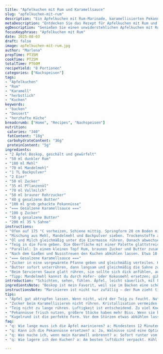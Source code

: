 ```yaml
---
title: "Apfelkuchen mit Rum und Karamellsauce"
slug: "apfelkuchen-mit-rum"
description: "Ein Apfelkuchen mit Rum-Marinade, karamellisierten Pekannüssen und einer intensiven gesalzenen Karamellsauce. Anders als üblich werden statt Cortland Boskop-Äpfel verwendet; dazu wird das Mehl teils durch Mandelmehl ersetzt für mehr Biss. Die Zubereitung folgt klaren sinnlichen Zeichen anstatt starrer Zeiten. Rund 8 Portionen, klassische französische Tarte auf rustikalem Niveau. Kontrapunkt zur Süße durch Butter mit Meersalz und kräftigen Rumnoten. Nicht nur Backen, sondern beobachten, riechen, fühlen, hören. Die Sauce ist samtig, überwacht am Farbwechsel des Zuckers. Perfekt für kühle Nachmittage, mit Kaffeeduft im Raum."
metaDescription: "Entdecken Sie das Rezept für Apfelkuchen mit Rum und Karamellsauce – ein Erlebnis aus Aromen und Texturen, perfekt für kühle Nachmittage."
ogDescription: "Genießen Sie einen unwiderstehlichen Apfelkuchen mit Rum und gesalzener Karamellsauce – ein Genuss für alle Sinne, ideal für laue Nachmittage."
focusKeyphrase: "Apfelkuchen mit Rum"
date: 2025-08-03
draft: false
image: apfelkuchen-mit-rum.jpg
author: "Marlena"
prepTime: PT35M
cookTime: PT25M
totalTime: PT60M
recipeYield: "8 Portionen"
categories: ["Nachspeisen"]
tags:
- "Apfelkuchen"
- "Rum"
- "Karamell"
- "herbstlich"
- "Kuchen"
keywords:
- "backen"
- "Dessert"
- "herzhafte Küche"
breadcrumb: ["Home", "Recipes", "Nachspeisen"]
nutrition: 
 calories: "340"
 fatContent: "18g"
 carbohydrateContent: "36g"
 proteinContent: "5g"
ingredients:
- "2 Äpfel Boskop, geschält und gewürfelt"
- "50 ml dunkler Rum"
- "180 ml Mehl"
- "70 ml Mandelmehl"
- "1 TL Backpulver"
- "2 Eier"
- "50 ml Zucker"
- "35 ml Pflanzenöl"
- "70 ml Vollmilch"
- "50 ml brauner Rohrzucker"
- "40 g gesalzene Butter"
- "100 ml grob gehackte Pekannüsse"
- "=== Gesalzene Karamellsauce ==="
- "100 g Zucker"
- "50 g gesalzene Butter"
- "200 ml 35 % Sahne"
instructions:
- "Ofen auf 175 °C vorheizen, Schiene mittig. Springform 20 cm Boden mit Backpapier auslegen; Ränder leicht buttern, damit der Kuchen beim Stürzen nicht klebt. Äpfel in den Rum legen, locker umrühren. Warten mindestens 12 Minuten, bis der Alkohol und der Duft ins Fruchtfleisch ziehen. Flüssigkeit auffangen, nicht wegschütten. Die Äpfel dann gut abtropfen lassen; saftige Stücke, aber keine Pfützen im Teig."
- "Mischung aus Mehl, Mandelmehl und Backpulver sieben. Trockenstoffe auflockern, das Mandelmehl gibt ein feines, aber knuspriges Element; empfehle ich statt der üblichen Weizenlastigkeit. Eier und Zucker kräftig schlagen – wichtig: so lange schlagen, bis es hell und luftiger ist, denn die Lockerheit kommt aus dem Volumen nicht aus Backpulver allein."
- "Öl und Milch gleichmäßig unter die Eiermasse rühren. Danach abwechselnd die trockenen Zutaten unterheben, nicht zu lange durcharbeiten, damit es nicht zäh wird. Zum Schluss die Äpfel mit dem Rumsaft (vorsichtig) untermischen, avantgardistischer Twist – der Rum bindet und verfeinert. Ein Teigfluss, der cremig wirkt, aber mit Rauheit durch die Apfelstücke."
- "Teig in die Form geben. Die Oberfläche mit einer Palette glattstreichen; kleine Luftblasen gibts, das ist kein Problem, sogar erwünscht. 22 bis 27 Minuten backen – kein starrer Timer, sondern Farbton des Rands beachten. Wenn die Kruste goldbraun ist, ein Holzstäbchen hineinstechen, sollte sauber rauskommen. Wenn Teig noch klebrig, lieber länger. Die Konsistenz muss federnd, aber nicht feucht sein."
- "Parallel: In einem kleinen Topf Rum, braunen Zucker und Butter zusammen erhitzen. Das Blubbern und Sieden beobachten – es wird sirupartig, kleines Blubbern, nicht kochen wie Hölle. Dann sofort vom Herd nehmen, sonst karamellisiert der Zucker zu hart. Dieser Sirup wird über den warmen Kuchen gegossen und die Pekannüsse darauf verteilt. Die Nüsse aromatisiert das Rumkaramell, knackt, passt wunderbar zur weichen Kruste."
- "Nach dem Gießen und Nussstreuen den Kuchen abkühlen lassen. Etwa 10 Minuten; erst dann vorsichtig aus der Form lösen. Noch besser lauwarm servieren. Hartes Abkühlen macht die Textur trocken, warm bleiben ist das Geheimnis."
- "=== Gesalzene Karamellsauce ==="
- "Zucker in eine vorgewärmte Pfanne geben und gleichmäßig verteilen. Hitze mittel, nicht zu heftig, das Zischen gibt die Hitze an. Keine Rührgeräte verwenden, Zucker schmilzt besser von selbst, sonst kristallisiert er. Sobald die Farbe ein sattes Bernstein hat, sofort vom Feuer nehmen. Vorsicht, das passiert schnell."
- "Butter sofort unterrühren, dann langsam und gleichmäßig die Sahne zugießen – Achtung, es sprudelt und zischt. Wieder auf mittlere Hitze setzen, langsam erhitzen, ständig mit Holzlöffel rühren, bis die Mischung homogen wird und dickflüssig leicht perlt. Nicht kochen, das zerstört die Cremigkeit. 4 bis 6 Minuten stimulation, danach in eine Schüssel umfüllen und kalt stellen."
- "Beim Servieren Sauce glatt rühren, sie sollte sich dick anfühlen, auf dem Kuchen zart fließen. Für wer's mag – ein Hauch Chili oder Zimt in der Sauce sorgt für die Unerwarteten Noten. Guten Appetit!"
- "Tipp: Mandelmehl kannst du durch Hafer- oder Kokosmehl ersetzen; gibt andere Textur, weniger süß. Butter durch eine vegane Alternative machbar, aber Textur ändert sich. Rum weglassen? Dann Apfelsaft oder eine Prise Zimt und Vanilleextrakt nehmen."
introduction: "Schichten, sehen, fühlen. Äpfel, leicht säuerlich, mit kräftigem dunklen Rum gewürzt – das hebt das Aroma. Wer sich auf Zucker verlässt, der verpasst die Nuancen. Ich hab meinen Weg gemacht, statt zäher Pistazien pekannussige Kontraste eingebaut – besser als gedacht. Teig mit Mandelmehl? Knackiger, satter, schon fast nussig zum Apfel. Wenn die Kruste diese goldbraune Farbe hat, riecht es nach Herbst und einer Prise Nostalgie. Besser nicht hetzen, der Kuchen braucht Luft und Zeit. Die Karamellsauce, nicht zu weich, nicht zu fest, ist so ein Theater, wenn du nicht aufpasst, verbrennst du sie. Aber die Sicherheit beim Zucker schmelzen entwickelt sich schnell – man lernt aus verbrannten Versuchen. Sauce kann man vorziehen, abkühlen lassen, das macht das Gussglück später angenehmer. Leute unterschätzen oft das Timing – Kuchen lauwarm, Sauce kalt, da passiert Magie."
ingredientsNote: "Boskop ist mein Favorit, weil sie im Backen eine schöne Säure beibehalten, die dem süßen Karamell und dem Rum entgegenwirkt. Mandelmehl habe ich ursprünglich nur wegen des Bisses genommen, bietet mehr Struktur, ersetzt die sonst eintönige Weizenstärke. Ranch als Ersatz für Pflanzenöl geht notfalls, aber Geschmack verändert sich; lieber ein neutrales Öl nehmen. Brauner Rohrzucker ist unverzichtbar für den intensiven Geschmack, auch bei der Karamellsauce. Gesalzene Butter gibt das gewisse Extra in der Sauce, unterschätze das nicht. Pekannüsse sind interessanter als Walnüsse, weniger bitter und haben dieses angenehme Knacken. Willst du vegane Variante, solltest du auf Backpulver achten, dass wirklich ohne Aluminium ist. Rum unbedingt einfrieren vor Verwendung, da kocht er besser in den Äpfeln ein, gibt mehr Intensität."
instructionsNote: "Marinieren ist nicht nur zufällig – der Rum zieht tief in die Apfelwürfel ein; bei zu kurzer Zeit bleibt das Aroma lauwarm, nicht spannend genug. Achtung: Apfelstücken wirklich gut abtropfen lassen, sonst wird der Kuchenteig nass und kompakt. Eier und Zucker schlagen - Geduld, bis die Masse hell ist - sorgt für Leichtigkeit und macht das Gebäck locker. Kurz vor dem Backen den Teig nicht zu lange rühren, sonst verliert er die Luftblasen. Die Backzeit ist nicht in Stein gemeißelt, eher ein Thema der Farbe und des Stäbchentests. Die karamellisierte Nuss-Schicht macht einen Unterschied; die Nüsse sollten frisch und groß sein, nicht gemahlen. Nach dem Backen Kuchen nicht gleich stürzen, der Teig setzt sich noch etwas, sonst zerbricht er. Für die Karamellsauce ist ständige Aufmerksamkeit Pflicht, rasch reagierende Kochkunst – Zucker wird sekundenschnell schwarz, die Pfanne warm halten, aber nicht zu heiß. Die kalte Karamellsauce ist die perfekte Ergänzung zum warmen Kuchen, bietet Temperatur- und Geschmackswechsel an, essenziell für den Genuss."
tips:
- "Äpfel gut abtropfen lassen. Wenn nicht, wird der Teig zu feucht. Nutze Boskop für die perfekte Balance. Alternativen sind möglich. Achte auf die Zubereitungszeit – Marinieren schafft Aroma."
- "Zucker beim Karamellisieren nicht rühren. Kristallisation vermeiden. Geduld haben. Beobachten und riechen, wenn es bräunlich wird; heiß – aber nicht kochen. Dieser Schritt erfordert Aufmerksamkeit."
- "Teig nicht zu lange rühren. Luftigkeit ist entscheidend. Zu viel Kneten trocknet den Kuchen aus. Wenn die Oberseite goldbraun ist, ist es Zeit, den Kuchen herauszunehmen. Die Konsistenz muss federnd sein."
- "Pekannüsse frisch nutzen, größere Stücke haben mehr Biss. Wenn sie braun werden, dann abnehmen. Vorherige Rösten verstärkt das Aroma. Das Karamell gibt dem Nussgeschmack eine besondere Tiefe."
- "Kugelrund ist die perfekte Form. Vor dem Stürzen etwas abkühlen lassen. Die Textur setz sich noch etwas. Für Karamellsauce: Temperatur muss stimmen. Kalte Sauce auf warmem Kuchen ergänzt den Genuss."
faq:
- "q: Wie lange muss ich die Äpfel marinieren? a: Mindestens 12 Minuten. Aromatische Intensität durch den Rum. Zu kurz? Das wird langweilig. Zu lange? Sie werden matschig."
- "q: Kann ich die Pekannüsse ersetzen? a: Ja, Walnüsse sind eine Option. Aber der geschmackliche Unterschied ist substanziell. Kiefernnüsse sind eine interessante Wahl. Achte auf die Röstung."
- "q: Was mache ich, wenn mein Karamell anbrennt? a: Sofort runter vom Herd. Ansonsten bitter. Lieber schneller reagieren. Zurück auf mittlere Hitze, dann wieder neu starten, wenn nötig."
- "q: Wie lagere ich den Kuchen? a: Am besten luftdicht verpackt. Kühl aufbewahren. So bleibt er frisch. Alternativ einfrieren – dann mit Karamellsauce servieren. Aufwärmen verleiht Frische zurück."

---
```

